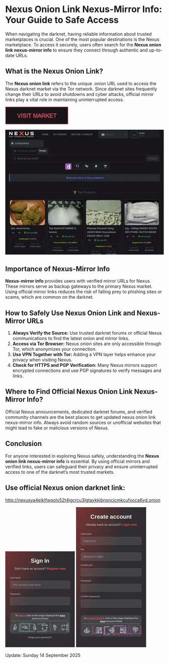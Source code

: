 # Nexus Onion Link Nexus-Mirror Info: Your Guide to Safe Access

When navigating the darknet, having reliable information about trusted marketplaces is crucial. One of the most popular destinations is the Nexus marketplace. To access it securely, users often search for the **Nexus onion link nexus-mirror info** to ensure they connect through authentic and up-to-date URLs.

## What is the Nexus Onion Link?

The **Nexus onion link** refers to the unique .onion URL used to access the Nexus darknet market via the Tor network. Since darknet sites frequently change their URLs to avoid shutdowns and cyber attacks, official mirror links play a vital role in maintaining uninterrupted access.

[<img src="/addons/top.webp" width="200">](http://nexusya4eiklfwqoly52t4igcrcu3lgtaykkjbnsncjcmkcufxoca6yd.onion)

<a href="http://nexusya4eiklfwqoly52t4igcrcu3lgtaykkjbnsncjcmkcufxoca6yd.onion"><img src="/addons/pool.webp" alt="image" style="max-width: 100%;"></a>


## Importance of Nexus-Mirror Info

**Nexus-mirror info** provides users with verified mirror URLs for Nexus. These mirrors serve as backup gateways to the primary Nexus market. Using official mirror links reduces the risk of falling prey to phishing sites or scams, which are common on the darknet.

## How to Safely Use Nexus Onion Link and Nexus-Mirror URLs

1. **Always Verify the Source:** Use trusted darknet forums or official Nexus communications to find the latest onion and mirror links.
2. **Access via Tor Browser:** Nexus onion sites are only accessible through Tor, which anonymizes your connection.
3. **Use VPN Together with Tor:** Adding a VPN layer helps enhance your privacy when visiting Nexus.
4. **Check for HTTPS and PGP Verification:** Many Nexus mirrors support encrypted connections and use PGP signatures to verify messages and links.

## Where to Find Official Nexus Onion Link Nexus-Mirror Info?

Official Nexus announcements, dedicated darknet forums, and verified community channels are the best places to get updated nexus onion link nexus-mirror info. Always avoid random sources or unofficial websites that might lead to fake or malicious versions of Nexus.

## Conclusion

For anyone interested in exploring Nexus safely, understanding the **Nexus onion link nexus-mirror info** is essential. By using official mirrors and verified links, users can safeguard their privacy and ensure uninterrupted access to one of the darknet’s most trusted markets.

## Use official Nexus onion darknet link: 
http://nexusya4eiklfwqoly52t4igcrcu3lgtaykkjbnsncjcmkcufxoca6yd.onion

<a href="http://nexusya4eiklfwqoly52t4igcrcu3lgtaykkjbnsncjcmkcufxoca6yd.onion"><img src="/addons/table.webp" style="max-width: 100%;"></a>
<a href="http://nexusya4eiklfwqoly52t4igcrcu3lgtaykkjbnsncjcmkcufxoca6yd.onion"><img src="/addons/middle.webp" style="max-width: 100%;"></a>

Update:  Sunday 14 September 2025
